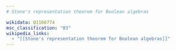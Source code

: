 ```yaml
---
# Stone's representation theorem for Boolean algebras

wikidata: Q1166774
msc_classification: "03"
wikipedia_links:
  - "[[Stone's representation theorem for Boolean algebras]]"
---
```

